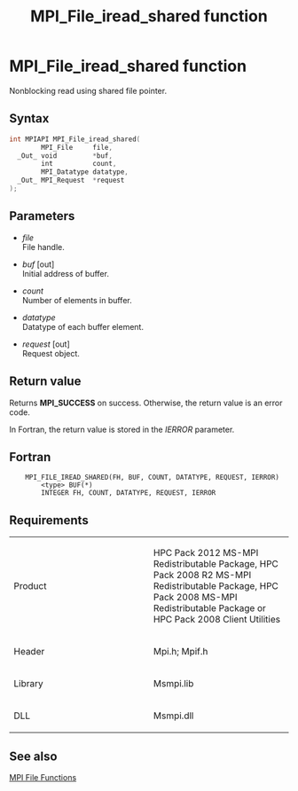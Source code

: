 ﻿---
title: MPI_File_iread_shared function
TOCTitle: MPI_File_iread_shared function
ms:assetid: b88323d5-1b58-4428-8d8a-61a40b7b030a
ms:mtpsurl: https://msdn.microsoft.com/en-us/library/Dn473324(v=VS.85)
ms:contentKeyID: 59360870
ms.date: 03/28/2018
mtps_version: v=VS.85
f1_keywords:
- MPI_FILE_IREAD_SHARED
- mpif/MPI_File_iread_shared
- mpi/MPI_FILE_IREAD_SHARED
dev_langs:
- C++
- C
---

# MPI\_File\_iread\_shared function

Nonblocking read using shared file pointer.

## Syntax

``` c++
int MPIAPI MPI_File_iread_shared(
        MPI_File     file,
  _Out_ void         *buf,
        int          count,
        MPI_Datatype datatype,
  _Out_ MPI_Request  *request
);
```

## Parameters

  - *file*  
    File handle.

  - *buf* \[out\]  
    Initial address of buffer.

  - *count*  
    Number of elements in buffer.

  - *datatype*  
    Datatype of each buffer element.

  - *request* \[out\]  
    Request object.

## Return value

Returns **MPI\_SUCCESS** on success. Otherwise, the return value is an error code.

In Fortran, the return value is stored in the *IERROR* parameter.

## Fortran

``` FORTRAN
    MPI_FILE_IREAD_SHARED(FH, BUF, COUNT, DATATYPE, REQUEST, IERROR)
        <type> BUF(*)
        INTEGER FH, COUNT, DATATYPE, REQUEST, IERROR
```

## Requirements

<table>
<colgroup>
<col style="width: 50%" />
<col style="width: 50%" />
</colgroup>
<tbody>
<tr class="odd">
<td><p>Product</p></td>
<td><p>HPC Pack 2012 MS-MPI Redistributable Package, HPC Pack 2008 R2 MS-MPI Redistributable Package, HPC Pack 2008 MS-MPI Redistributable Package or HPC Pack 2008 Client Utilities</p></td>
</tr>
<tr class="even">
<td><p>Header</p></td>
<td>Mpi.h;
Mpif.h</td>
</tr>
<tr class="odd">
<td><p>Library</p></td>
<td>Msmpi.lib</td>
</tr>
<tr class="even">
<td><p>DLL</p></td>
<td>Msmpi.dll</td>
</tr>
</tbody>
</table>


## See also

[MPI File Functions](mpi-file-functions.md)

